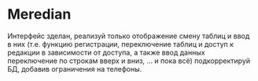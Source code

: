 # Meredian
Интерфейс зделан, реализуй только отображение смену таблиц и ввод в них (т.е. функцию регистрации, переключение таблиц и доступ к редакции в зависимости от доступа, 
а также ввод данных переключение по строкам вверх и вниз, ... и пока всё)
подкорректируй БД, добавив ограничения на телефоны.

